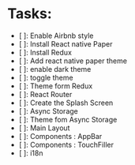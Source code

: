# Tasks:

- [ ]: Enable Airbnb style
- [ ]: Install React native Paper
- [ ]: Install Redux
- [ ]: Add react native paper theme
- [ ]: enable dark theme
- [ ]: toggle theme
- [ ]: Theme form Redux
- [ ]: React Router
- [ ]: Create the Splash Screen
- [ ]: Async Storage
- [ ]: Theme fom Async Storage
- [ ]: Main Layout
- [ ]: Components : AppBar
- [ ]: Components : TouchFiller
- [ ]: i18n
